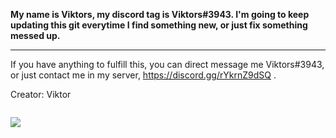 <strong> My name is Viktors, my discord tag is Viktors#3943. 
I'm going to keep updating this git everytime I find something new, or just fix something messed up. </strong>

---

If you have anything to fulfill this, you can direct message me Viktors#3943, or just contact me in my server, https://discord.gg/rYkrnZ9dSQ .

Creator: Viktor

<img src="https://cdn.discordapp.com/attachments/1009152912628404266/1120071751246827550/Screenshot_20230516-121635_Discord.jpg" alt="">

![](https://badgen.net/badge/Release/1.1/red)
